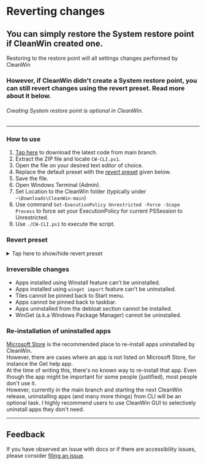 # Reverting changes

## You can simply restore the System restore point if CleanWin created one.
Restoring to the restore point will all settings changes performed by CleanWin
### However, if CleanWin didn't create a System restore point, you can still revert changes using the revert preset. Read more about it below.
###### Creating System restore point is optional in CleanWin.
***

### How to use
1. [Tap here](https://github.com/pratyakshm/CleanWin/archive/refs/heads/main.zip) to download the latest code from main branch. 
2. Extract the ZIP file and locate `CW-CLI.ps1`.
3. Open the file on your desired text editor of choice.
4. Replace the default preset with the [revert preset](https://github.com/pratyakshm/CleanWin/blob/main/doc/REVERT.md#revert-preset) given below.
5. Save the file.
6. Open Windows Terminal (Admin).
7. Set Location to the CleanWin folder (typically under `~\Downloads\CleanWin-main`)
8. Use command ``Set-ExecutionPolicy Unrestricted -Force -Scope Process`` to force set your ExecutionPolicy for current PSSession to Unrestricted.
9. Use ``./CW-CLI.ps1`` to execute the script.

### Revert preset
<details><summary>Tap here to show/hide revert preset</summary>

```
# Revert preset
$tasks = @(

### Maintenance Tasks ###
	"CleanWin",
	"OSBuildInfo",
	# "CreateSystemRestore",
	"Activity",

### Apps & Features ###
	# "AppsFeatures",
	# "UninstallApps", "Activity", 
	# "UnpinStartTiles", "Activity", 
	# "UnpinAppsFromTaskbar", "Activity", 
	# "InstallFrameworks",
	"UninstallFrameworks",
	# "InstallWinGet", 
	# "UninstallOneDrive", "Activity",
	"InstallOneDrive",
	# "DisableBrowserRestoreAd",
	# "EnableBrowserRestoreAd",
	# "DisableM365OnValueBanner", 
	# "RevertM365OnValueBanner",
	# "UninstallFeatures", "Activity", 
        "InstallFeatures", "Activity", 
	# "DisableSuggestions",		    
	"EnableSuggestions",
	# "EnableWSL", "Activity", 
	"DisableWSL",
	# "EnabledotNET3.5", "Activity", 
	"DisabledotNET3.5",
	# "EnableSandbox",
	"DisableSandbox",
	# "Install7zip", 
	"Uninstall7zip",
	# "Winstall", 
	# "Activity",
	# "EnableExperimentsWinGet",
	"DisableExperimentsWinGet",
	# "WinGetImport",
	"Activity",
	# "InstallHEVC", 
	"UninstallHEVC",
	# "Widgets",
	# "InstallFonts", 
	"UninstallFonts",
	# "SetPhotoViewerAssociation",
	"UnsetPhotoViewerAssociation",
	"ChangesDone",

### Privacy & Security ###
	"PrivacySecurity",
	#"DisableActivityHistory",	
	 "EnableActivityHistory",
	#"DisableAdvertisingID",			
	 "EnableAdvertisingID",
	#"DisableBackgroundApps",        
	 "EnableBackgroundApps",
	#"DisableFeedback",		       
	 "EnableFeedback",
	#"DisableInkHarvesting",			
	 "EnableInkHarvesting",
	#"DisableLangAccess",  		    
	 "EnableLangAccess",
	#"DisableLocationTracking",      
	 "EnableLocationTracking",
	#"DisableMapUpdates",			
	 "EnableMapsUpdates",
	#"DisableSpeechRecognition",		
	 "EnableSpeechRecognition",
	#"DisableSilentInstallApps",
	 "EnableSilentInstallApps",
	#"HideSuggestedContentInSettings",
	 "ShowSuggestedContentInSettings",
	#"HideSuggestedContentInStart",
	 "ShowSuggestedContentInStart",
	#"DisableTailoredExperiences",	
	 "EnableTailoredExperiences",
	#"DisableTelemetry",				
	 "EnableTelemetry",
	#"EnableClipboard",				
	 "DisableClipboard",
	#"AutoLoginPostUpdate", 		    
	 "StayOnLockscreenPostUpdate",
	"ChangesDone",
	# To revert all privacy changes, use CleanWin GUI -> "Enable data collection".

### Tasks & Services ###
	"TasksServices",
	#"DisableStorageSense",		   
	 "EnableStorageSense",
	#"DisableReservedStorage",	   
	 "EnableReservedStorage",
	#"DisableAutoplay",             
	 "EnableAutoplay",
	#"DisableAutorun",              
	 "EnableAutorun",
	#"SetBIOSTimeUTC",              
	 "SetBIOSTimeLocal",
	#"EnableNumLock",			   
	 "DisableNumLock",
	#"DisableServices",			   
	 "EnableServices",
	#"DisableTasks",				   
	 "EnableTasks",
	#"SetupWindowsUpdate",		   
	 "ResetWindowsUpdate",
	#"EnablePowerdownAfterShutdown",
	 "DisablePowerdownAfterShutdown",
	"ChangesDone",

### Windows Explorer ###
	"PrintExplorerChanges",
	#"EnablePrtScrToSnip",		   
	 "DisablePrtScrSnip",
	#"DisableStickyKeys",           
	 "EnableStickyKeys",
	#"SetExplorerThisPC",           
	 "SetExplorerQuickAccess",
        #"Hide3DObjects",      		   
	 "Restore3DObjects",
	#"HideSearchBar",			   
	 "RestoreSearchBar"
	#"HideTaskView",                
	 "RestoreTaskView",
	# "HideCortana",			       
	 "RestoreCortana",
	# "HideMeetNow",				   
	 "RestoreMeetNow",
	# "DisableTaskbarFeed",		   
	 "EnableTaskbarFeed",  (News and Interests)
	"ChangesDone",

###  Tasks after successful run ###
	"Activity",
	"Success"
)
```
</details>


### Irreversible changes
- Apps installed using Winstall feature can't be uninstalled.
- Apps installed using ``winget import`` feature can't be uninstalled.
- Tiles cannot be pinned back to Start menu.
- Apps cannot be pinned back to taskbar.
- Apps uninstalled from the debloat section cannot be installed.
- WinGet (a.k.a Windows Package Manager) cannot be uninstalled.

### Re-installation of uninstalled apps
[Microsoft Store](ms-windows-store:) is the recommended place to re-install apps uninstalled by CleanWin.  
However, there are cases where an app is not listed on Microsoft Store, for instance the Get help app.  
At the time of writing this, there's no known way to re-install that app. Even though the app might be important for some people (justified), most people don't use it.  
However, currently in the main branch and starting the next CleanWin release, uninstalling apps (and many more things) from CLI will be an optional task.
I highly recommend users to use CleanWin GUI to selectively uninstall apps they don't need.

***

## Feedback
If you have observed an issue with docs or if there are accessibility issues, please consider [filing an issue](https://github.com/pratyakshm/CleanWin/issues/new?assignees=pratyakshm&labels=Issue-Docs&template=doc_issue.yaml&title=Docs+issue%3A+).